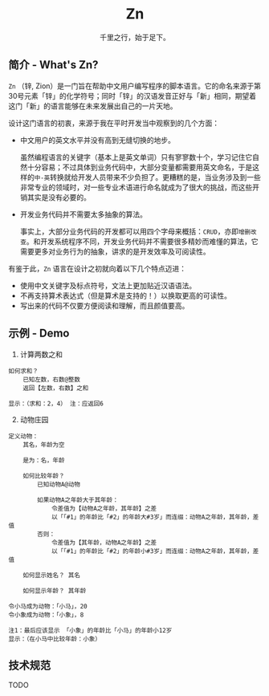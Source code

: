 <h1 align="center">Zn</h1>

<p align="center">千里之行，始于足下。</p>

## 简介 - What's Zn?

`Zn` （锌, Zion）是一门旨在帮助中文用户编写程序的脚本语言。它的命名来源于第30号元素「锌」的化学符号；同时「锌」的汉语发音正好与「新」相同，期望着这门「新」的语言能够在未来发展出自己的一片天地。

设计这门语言的初衷，来源于我在平时开发当中观察到的几个方面：

  - 中文用户的英文水平并没有高到无缝切换的地步。  
     
    虽然编程语言的关键字（基本上是英文单词）只有寥寥数十个，学习记住它自然十分容易；不过具体到业务代码中，大部分变量都需要用英文命名，于是这样的`中-英`转换就给开发人员带来不少负担了。更糟糕的是，当业务涉及到一些非常专业的领域时，对一些专业术语进行命名就成为了很大的挑战，而这些开销其实是没有必要的。

  - 开发业务代码并不需要太多抽象的算法。

    事实上，大部分业务代码的开发都可以用四个字母来概括：`CRUD`，亦即`增删改查`。和开发系统程序不同，开发业务代码并不需要很多精妙而难懂的算法，它需要更多对业务行为的抽象，讲求的是开发效率及可阅读性。

有鉴于此，`Zn` 语言在设计之初就向着以下几个特点迈进：

  - 使用中文关键字及标点符号，文法上更加贴近汉语语法。
  - 不再支持算术表达式（但是算术是支持的！）以换取更高的可读性。
  - 写出来的代码不仅要方便阅读和理解，而且颜值要高。

## 示例 - Demo

1. 计算两数之和
```zn
如何求和？
    已知左数，右数@整数
    返回【左数，右数】之和

显示：（求和：2，4） 注：应返回6
```

2. 动物庄园
```zn
定义动物：
    其名，年龄为空
    
    是为：名，年龄
    
    如何比较年龄？
        已知动物A@动物

        如果动物A之年龄大于其年龄：
            令差值为【动物A之年龄，其年龄】之差
            以「「#1」的年龄比「#2」的年龄大#3岁」而连缀：动物A之年龄，其年龄，差值
        否则：
            令差值为【其年龄，动物A之年龄】之差
            以「「#1」的年龄比「#2」的年龄小#3岁」而连缀：动物A之年龄，其年龄，差值
    
    如何显示姓名？ 其名

    如何显示年龄？ 其年龄

令小马成为动物：「小马」，20
令小象成为动物：「小象」，8

注1：最后应该显示 「小象」的年龄比「小马」的年龄小12岁
显示：（在小马中比较年龄：小象）
```

## 技术规范

TODO